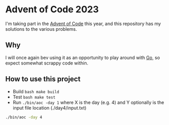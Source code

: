 # Advent of Code 2023

I'm taking part in the [Advent of Code](https://adventofcode.com/) this year, and this repository has my solutions to the various problems.

## Why

I will once again bev using it as an opportunity to play around with [Go](https://golang.org/), so expect somewhat scrappy code within.

## How to use this project

* Build `bash make build`
* Test `bash make test`
* Run `./bin/aoc -day 1` where X is the day (e.g. 4) and Y optionally is the input file location (./day4/input.txt)
```bash
./bin/aoc -day 4 
```
